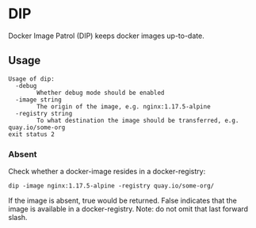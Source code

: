 # DIP

Docker Image Patrol (DIP) keeps docker images up-to-date.

## Usage

```
Usage of dip:
  -debug
        Whether debug mode should be enabled
  -image string
        The origin of the image, e.g. nginx:1.17.5-alpine
  -registry string
        To what destination the image should be transferred, e.g. quay.io/some-org
exit status 2
```

### Absent

Check whether a docker-image resides in a docker-registry:

```
dip -image nginx:1.17.5-alpine -registry quay.io/some-org/
```

If the image is absent, true would be returned. False indicates that the image
is available in a docker-registry. Note: do not omit that last forward slash.